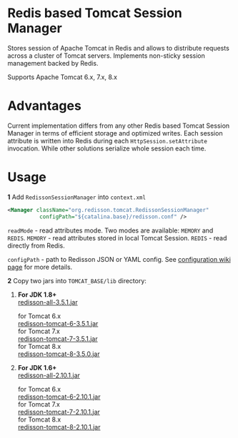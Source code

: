 Redis based Tomcat Session Manager
===

Stores session of Apache Tomcat in Redis and allows to distribute requests across a cluster of Tomcat servers. Implements non-sticky session management backed by Redis.  

Supports Apache Tomcat 6.x, 7.x, 8.x

Advantages
===

Current implementation differs from any other Redis based Tomcat Session Manager in terms of efficient storage and optimized writes. Each session attribute is written into Redis during each `HttpSession.setAttribute` invocation. While other solutions serialize whole session each time.

Usage
===

**1** Add `RedissonSessionManager` into `context.xml`
   
   ```xml
<Manager className="org.redisson.tomcat.RedissonSessionManager"
	         configPath="${catalina.base}/redisson.conf" />
   ```
   `readMode` - read attributes mode. Two modes are available: `MEMORY` and `REDIS`. `MEMORY` - read attributes stored in local Tomcat Session. `REDIS` - read directly from Redis.  
   
   `configPath` - path to Redisson JSON or YAML config. See [configuration wiki page](https://github.com/redisson/redisson/wiki/2.-Configuration) for more details.


**2** Copy two jars into `TOMCAT_BASE/lib` directory:
  
1. __For JDK 1.8+__  
      [redisson-all-3.5.1.jar](https://repository.sonatype.org/service/local/artifact/maven/redirect?r=central-proxy&g=org.redisson&a=redisson-all&v=3.5.1&e=jar)
  
      for Tomcat 6.x  
      [redisson-tomcat-6-3.5.1.jar](https://repository.sonatype.org/service/local/artifact/maven/redirect?r=central-proxy&g=org.redisson&a=redisson-tomcat-6&v=3.5.1&e=jar)  
      for Tomcat 7.x  
      [redisson-tomcat-7-3.5.1.jar](https://repository.sonatype.org/service/local/artifact/maven/redirect?r=central-proxy&g=org.redisson&a=redisson-tomcat-7&v=3.5.0&e=jar)  
      for Tomcat 8.x  
      [redisson-tomcat-8-3.5.0.jar](https://repository.sonatype.org/service/local/artifact/maven/redirect?r=central-proxy&g=org.redisson&a=redisson-tomcat-8&v=3.5.1&e=jar)
  
2. __For JDK 1.6+__  
      [redisson-all-2.10.1.jar](https://repository.sonatype.org/service/local/artifact/maven/redirect?r=central-proxy&g=org.redisson&a=redisson-all&v=2.10.1&e=jar)
  
      for Tomcat 6.x  
      [redisson-tomcat-6-2.10.1.jar](https://repository.sonatype.org/service/local/artifact/maven/redirect?r=central-proxy&g=org.redisson&a=redisson-tomcat-6&v=2.10.1&e=jar)  
      for Tomcat 7.x  
      [redisson-tomcat-7-2.10.1.jar](https://repository.sonatype.org/service/local/artifact/maven/redirect?r=central-proxy&g=org.redisson&a=redisson-tomcat-7&v=2.10.1&e=jar)  
      for Tomcat 8.x  
      [redisson-tomcat-8-2.10.1.jar](https://repository.sonatype.org/service/local/artifact/maven/redirect?r=central-proxy&g=org.redisson&a=redisson-tomcat-8&v=2.10.1&e=jar)

